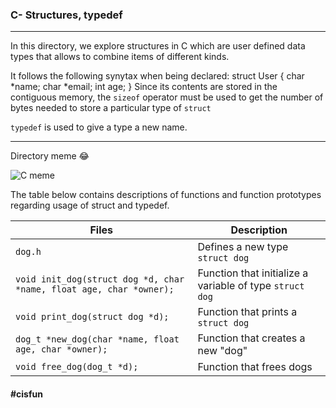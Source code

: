 ### C- Structures, typedef
----------
In this directory, we explore structures in C which are user defined data types that allows to combine items of different kinds. 

It follows the following synytax when being declared:
			struct User
			{
				char *name;
				char *email;
				int age;
			}
Since its contents are stored in the contiguous memory, the `sizeof` operator must be used to get the number of bytes needed to store a particular type of `struct`

`typedef` is used to give a type a new name.

-----------
Directory meme 😂

![C meme](https://imgs.search.brave.com/pSufUIxXhyly2dhh1e44CeE6QyrOjPVirmCw6lfnNaw/rs:fit:359:225:1/g:ce/aHR0cHM6Ly90c2Uy/Lm1tLmJpbmcubmV0/L3RoP2lkPU9JUC5Y/LUczREJ6OHoyX2lB/dmxOWTFvZmt3QUFB/QSZwaWQ9QXBp)

The table below contains descriptions of functions and function prototypes regarding usage of struct and typedef.

| Files | Description |
| -------- | -------- |
| `dog.h` | Defines a new type `struct dog` |
| `void init_dog(struct dog *d, char *name, float age, char *owner);` | Function that initialize a variable of type `struct dog` |
| `void print_dog(struct dog *d);` | Function that prints a `struct dog` |
| `dog_t *new_dog(char *name, float age, char *owner);` | Function that creates a new "dog" |
| `void free_dog(dog_t *d);` | Function that frees dogs |

#### #cisfun
